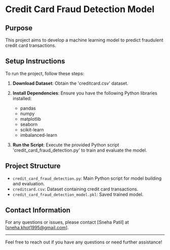 
# Credit Card Fraud Detection Model

## Purpose
This project aims to develop a machine learning model to predict fraudulent credit card transactions.

## Setup Instructions
To run the project, follow these steps:

1. **Download Dataset**: Obtain the 'creditcard.csv' dataset.

2. **Install Dependencies**: Ensure you have the following Python libraries installed:
   - pandas
   - numpy
   - matplotlib
   - seaborn
   - scikit-learn
   - imbalanced-learn

3. **Run the Script**: Execute the provided Python script 'credit_card_fraud_detection.py' to train and evaluate the model.

## Project Structure
- `credit_card_fraud_detection.py`: Main Python script for model building and evaluation.
- `creditcard.csv`: Dataset containing credit card transactions.
- `credit_card_fraud_detection_model.pkl`: Saved trained model.

## Contact Information
For any questions or issues, please contact [Sneha Patil] at [sneha.khot1995@gmail.com].

---
Feel free to reach out if you have any questions or need further assistance!
